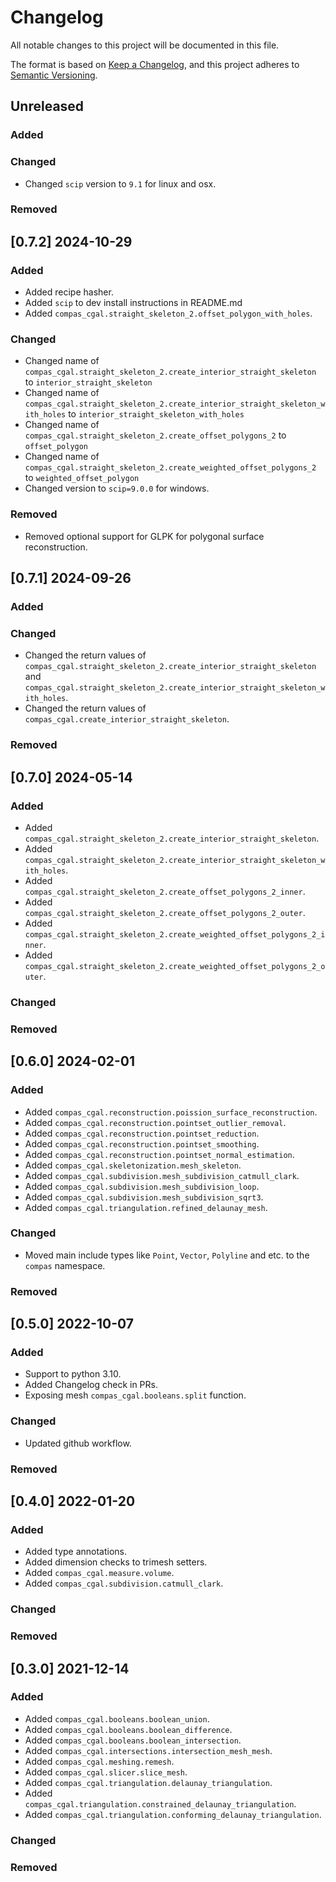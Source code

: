 # Changelog

All notable changes to this project will be documented in this file.

The format is based on [Keep a Changelog](https://keepachangelog.com/en/1.0.0/),
and this project adheres to [Semantic Versioning](https://semver.org/spec/v2.0.0.html).

## Unreleased

### Added

### Changed

* Changed `scip` version to `9.1` for linux and osx.

### Removed


## [0.7.2] 2024-10-29

### Added

* Added recipe hasher.
* Added `scip` to dev install instructions in README.md
* Added `compas_cgal.straight_skeleton_2.offset_polygon_with_holes`.

### Changed

* Changed name of `compas_cgal.straight_skeleton_2.create_interior_straight_skeleton` to `interior_straight_skeleton`
* Changed name of `compas_cgal.straight_skeleton_2.create_interior_straight_skeleton_with_holes` to `interior_straight_skeleton_with_holes`
* Changed name of `compas_cgal.straight_skeleton_2.create_offset_polygons_2` to `offset_polygon`
* Changed name of `compas_cgal.straight_skeleton_2.create_weighted_offset_polygons_2` to `weighted_offset_polygon`
* Changed version to `scip=9.0.0` for windows.

### Removed

* Removed optional support for GLPK for polygonal surface reconstruction.

## [0.7.1] 2024-09-26

### Added

### Changed

* Changed the return values of `compas_cgal.straight_skeleton_2.create_interior_straight_skeleton` and `compas_cgal.straight_skeleton_2.create_interior_straight_skeleton_with_holes`.
* Changed the return values of `compas_cgal.create_interior_straight_skeleton`.

### Removed

## [0.7.0] 2024-05-14

### Added

* Added `compas_cgal.straight_skeleton_2.create_interior_straight_skeleton`.
* Added `compas_cgal.straight_skeleton_2.create_interior_straight_skeleton_with_holes`.
* Added `compas_cgal.straight_skeleton_2.create_offset_polygons_2_inner`.
* Added `compas_cgal.straight_skeleton_2.create_offset_polygons_2_outer`.
* Added `compas_cgal.straight_skeleton_2.create_weighted_offset_polygons_2_inner`.
* Added `compas_cgal.straight_skeleton_2.create_weighted_offset_polygons_2_outer`.

### Changed

### Removed

## [0.6.0] 2024-02-01

### Added

* Added `compas_cgal.reconstruction.poission_surface_reconstruction`.
* Added `compas_cgal.reconstruction.pointset_outlier_removal`.
* Added `compas_cgal.reconstruction.pointset_reduction`.
* Added `compas_cgal.reconstruction.pointset_smoothing`.
* Added `compas_cgal.reconstruction.pointset_normal_estimation`.
* Added `compas_cgal.skeletonization.mesh_skeleton`.
* Added `compas_cgal.subdivision.mesh_subdivision_catmull_clark`.
* Added `compas_cgal.subdivision.mesh_subdivision_loop`.
* Added `compas_cgal.subdivision.mesh_subdivision_sqrt3`.
* Added `compas_cgal.triangulation.refined_delaunay_mesh`.

### Changed

* Moved main include types like `Point`, `Vector`, `Polyline` and etc. to the `compas` namespace.

### Removed

## [0.5.0] 2022-10-07

### Added

* Support to python 3.10.
* Added Changelog check in PRs.
* Exposing mesh `compas_cgal.booleans.split` function.

### Changed

* Updated github workflow.

### Removed

## [0.4.0] 2022-01-20

### Added

* Added type annotations.
* Added dimension checks to trimesh setters.
* Added `compas_cgal.measure.volume`.
* Added `compas_cgal.subdivision.catmull_clark`.

### Changed

### Removed

## [0.3.0] 2021-12-14

### Added

* Added `compas_cgal.booleans.boolean_union`.
* Added `compas_cgal.booleans.boolean_difference`.
* Added `compas_cgal.booleans.boolean_intersection`.
* Added `compas_cgal.intersections.intersection_mesh_mesh`.
* Added `compas_cgal.meshing.remesh`.
* Added `compas_cgal.slicer.slice_mesh`.
* Added `compas_cgal.triangulation.delaunay_triangulation`.
* Added `compas_cgal.triangulation.constrained_delaunay_triangulation`.
* Added `compas_cgal.triangulation.conforming_delaunay_triangulation`.

### Changed

### Removed
